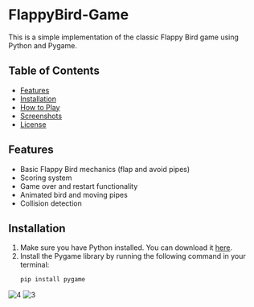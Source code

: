# FlappyBird-Game
This is a simple implementation of the classic Flappy Bird game using Python and Pygame.



## Table of Contents

- [Features](#features)
- [Installation](#installation)
- [How to Play](#how-to-play)
- [Screenshots](#screenshots)
- [License](#license)

## Features

- Basic Flappy Bird mechanics (flap and avoid pipes)
- Scoring system
- Game over and restart functionality
- Animated bird and moving pipes
- Collision detection

## Installation

1. Make sure you have Python installed. You can download it [here](https://www.python.org/downloads/).
2. Install the Pygame library by running the following command in your terminal:
   ```bash
   pip install pygame
![4](https://github.com/user-attachments/assets/018b6be9-b265-40e0-985c-7e564b5288d0)
![3](https://github.com/user-attachments/assets/796aae59-3685-4f1a-865b-44ce141dbb74)

   
